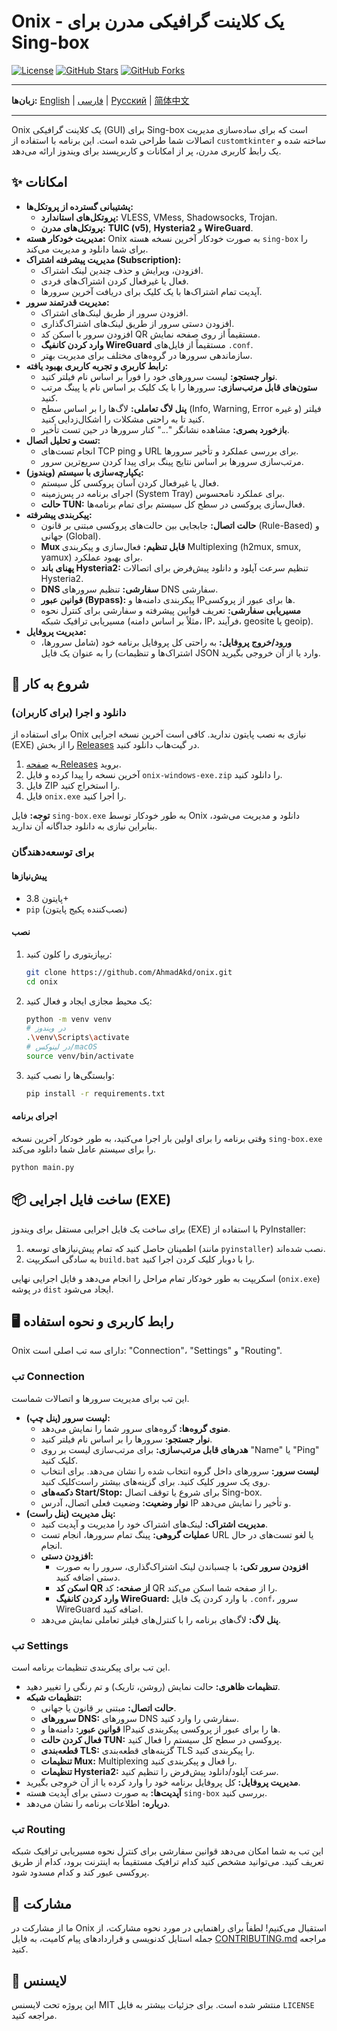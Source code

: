# Onix - یک کلاینت گرافیکی مدرن برای Sing-box

[![License](https://img.shields.io/badge/License-MIT-blue.svg)](LICENSE)
[![GitHub Stars](https://img.shields.io/github/stars/AhmadAkd/onix?style=social)](https://github.com/AhmadAkd/onix/stargazers)
[![GitHub Forks](https://img.shields.io/github/forks/AhmadAkd/onix?style=social)](https://github.com/AhmadAkd/onix/network/members)

---

**زبان‌ها:** [English](README.md) | [فارسی](README_fa.md) | [Русский](README_ru.md) | [简体中文](README_zh.md)

---

Onix یک کلاینت گرافیکی (GUI) برای Sing-box است که برای ساده‌سازی مدیریت اتصالات شما طراحی شده است. این برنامه با استفاده از `customtkinter` ساخته شده و یک رابط کاربری مدرن، پر از امکانات و کاربرپسند برای ویندوز ارائه می‌دهد.

## ✨ امکانات

- **پشتیبانی گسترده از پروتکل‌ها:**
  - **پروتکل‌های استاندارد:** VLESS, VMess, Shadowsocks, Trojan.
  - **پروتکل‌های مدرن:** **TUIC (v5)**, **Hysteria2** و **WireGuard**.
- **مدیریت خودکار هسته:** Onix به صورت خودکار آخرین نسخه هسته `sing-box` را برای شما دانلود و مدیریت می‌کند.
- **مدیریت پیشرفته اشتراک (Subscription):**
    - افزودن، ویرایش و حذف چندین لینک اشتراک.
    - فعال یا غیرفعال کردن اشتراک‌های فردی.
    - آپدیت تمام اشتراک‌ها با یک کلیک برای دریافت آخرین سرورها.
- **مدیریت قدرتمند سرور:**
    - افزودن سرور از طریق لینک‌های اشتراک.
    - افزودن دستی سرور از طریق لینک‌های اشتراک‌گذاری.
    - افزودن سرور با اسکن کد QR مستقیماً از روی صفحه نمایش.
    - **وارد کردن کانفیگ WireGuard** مستقیماً از فایل‌های `.conf`.
    - سازماندهی سرورها در گروه‌های مختلف برای مدیریت بهتر.
- **رابط کاربری و تجربه کاربری بهبود یافته:**
    - **نوار جستجو:** لیست سرورهای خود را فوراً بر اساس نام فیلتر کنید.
    - **ستون‌های قابل مرتب‌سازی:** سرورها را با یک کلیک بر اساس نام یا پینگ مرتب کنید.
    - **پنل لاگ تعاملی:** لاگ‌ها را بر اساس سطح (Info, Warning, Error و غیره) فیلتر کنید تا به راحتی مشکلات را اشکال‌زدایی کنید.
    - **بازخورد بصری:** مشاهده نشانگر "..." کنار سرورها در حین تست تأخیر.
- **تست و تحلیل اتصال:**
    - انجام تست‌های TCP ping و URL برای بررسی عملکرد و تأخیر سرورها.
    - مرتب‌سازی سرورها بر اساس نتایج پینگ برای پیدا کردن سریع‌ترین سرور.
- **یکپارچه‌سازی با سیستم (ویندوز):**
    - فعال یا غیرفعال کردن آسان پروکسی کل سیستم.
    - اجرای برنامه در پس‌زمینه (System Tray) برای عملکرد نامحسوس.
    - **حالت TUN:** فعال‌سازی پروکسی در سطح کل سیستم برای تمام برنامه‌ها.
- **پیکربندی پیشرفته:**
    - **حالت اتصال:** جابجایی بین حالت‌های پروکسی مبتنی بر قانون (Rule-Based) و جهانی (Global).
    - **Mux قابل تنظیم:** فعال‌سازی و پیکربندی Multiplexing (h2mux, smux, yamux) برای بهبود عملکرد.
    - **پهنای باند Hysteria2:** تنظیم سرعت آپلود و دانلود پیش‌فرض برای اتصالات Hysteria2.
    - **DNS سفارشی:** تنظیم سرورهای DNS سفارشی.
    - **قوانین عبور (Bypass):** پیکربندی دامنه‌ها و IP‌ها برای عبور از پروکسی.
    - **مسیریابی سفارشی:** تعریف قوانین پیشرفته و سفارشی برای کنترل نحوه مسیریابی ترافیک شبکه (مثلاً بر اساس دامنه، IP، فرآیند، geosite یا geoip).
- **مدیریت پروفایل:**
    - **ورود/خروج پروفایل:** به راحتی کل پروفایل برنامه خود (شامل سرورها، اشتراک‌ها و تنظیمات) را به عنوان یک فایل JSON وارد یا از آن خروجی بگیرید.

## 🚀 شروع به کار

### دانلود و اجرا (برای کاربران)

برای استفاده از Onix نیازی به نصب پایتون ندارید. کافی است آخرین نسخه اجرایی (EXE) را از بخش [Releases](https://github.com/AhmadAkd/onix/releases) در گیت‌هاب دانلود کنید.

1. به [صفحه Releases](https://github.com/AhmadAkd/onix/releases) بروید.
2. آخرین نسخه را پیدا کرده و فایل `onix-windows-exe.zip` را دانلود کنید.
3. فایل ZIP را استخراج کنید.
4. فایل `onix.exe` را اجرا کنید.

**توجه:** فایل `sing-box.exe` به طور خودکار توسط Onix دانلود و مدیریت می‌شود، بنابراین نیازی به دانلود جداگانه آن ندارید.

### برای توسعه‌دهندگان

#### پیش‌نیازها

- پایتون 3.8+
- `pip` (نصب‌کننده پکیج پایتون)

#### نصب

1. ریپازیتوری را کلون کنید:

    ```bash
    git clone https://github.com/AhmadAkd/onix.git
    cd onix
    ```

2. یک محیط مجازی ایجاد و فعال کنید:

    ```bash
    python -m venv venv
    # در ویندوز
    .\venv\Scripts\activate
    # در لینوکس/macOS
    source venv/bin/activate
    ```

3. وابستگی‌ها را نصب کنید:

    ```bash
    pip install -r requirements.txt
    ```

#### اجرای برنامه

وقتی برنامه را برای اولین بار اجرا می‌کنید، به طور خودکار آخرین نسخه `sing-box.exe` را برای سیستم عامل شما دانلود می‌کند.

```bash
python main.py
```

## 📦 ساخت فایل اجرایی (EXE)

برای ساخت یک فایل اجرایی مستقل برای ویندوز (EXE) با استفاده از PyInstaller:

1. اطمینان حاصل کنید که تمام پیش‌نیازهای توسعه (مانند `pyinstaller`) نصب شده‌اند.
2. به سادگی اسکریپت `build.bat` را با دوبار کلیک کردن اجرا کنید.

اسکریپت به طور خودکار تمام مراحل را انجام می‌دهد و فایل اجرایی نهایی (`onix.exe`) در پوشه `dist` ایجاد می‌شود.

## 🖥️ رابط کاربری و نحوه استفاده

Onix دارای سه تب اصلی است: "Connection"، "Settings" و "Routing".

### تب Connection

این تب برای مدیریت سرورها و اتصالات شماست.

- **لیست سرور (پنل چپ):**
  - **منوی گروه‌ها:** گروه‌های سرور شما را نمایش می‌دهد.
  - **نوار جستجو:** سرورها را بر اساس نام فیلتر کنید.
  - **هدرهای قابل مرتب‌سازی:** برای مرتب‌سازی لیست بر روی "Name" یا "Ping" کلیک کنید.
  - **لیست سرور:** سرورهای داخل گروه انتخاب شده را نشان می‌دهد. برای انتخاب روی یک سرور کلیک کنید. برای گزینه‌های بیشتر راست‌کلیک کنید.
  - **دکمه‌های Start/Stop:** برای شروع یا توقف اتصال Sing-box.
  - **نوار وضعیت:** وضعیت فعلی اتصال، آدرس IP و تأخیر را نمایش می‌دهد.
- **پنل مدیریت (پنل راست):**
  - **مدیریت اشتراک:** لینک‌های اشتراک خود را مدیریت و آپدیت کنید.
  - **عملیات گروهی:** پینگ تمام سرورها، انجام تست URL یا لغو تست‌های در حال انجام.
  - **افزودن دستی:**
    - **افزودن سرور تکی:** با چسباندن لینک اشتراک‌گذاری، سرور را به صورت دستی اضافه کنید.
    - **اسکن کد QR از صفحه:** کد QR را از صفحه شما اسکن می‌کند.
    - **وارد کردن کانفیگ WireGuard:** با وارد کردن یک فایل `.conf`، سرور WireGuard اضافه کنید.
  - **پنل لاگ:** لاگ‌های برنامه را با کنترل‌های فیلتر تعاملی نمایش می‌دهد.

### تب Settings

این تب برای پیکربندی تنظیمات برنامه است.

- **تنظیمات ظاهری:** حالت نمایش (روشن، تاریک) و تم رنگی را تغییر دهید.
- **تنظیمات شبکه:**
  - **حالت اتصال:** مبتنی بر قانون یا جهانی.
  - **سرورهای DNS:** سرورهای DNS سفارشی را وارد کنید.
  - **قوانین عبور:** دامنه‌ها و IP‌ها را برای عبور از پروکسی پیکربندی کنید.
  - **فعال کردن حالت TUN:** پروکسی در سطح کل سیستم را فعال کنید.
  - **قطعه‌بندی TLS:** گزینه‌های قطعه‌بندی TLS را پیکربندی کنید.
  - **تنظیمات Mux:** Multiplexing را فعال و پیکربندی کنید.
  - **تنظیمات Hysteria2:** سرعت آپلود/دانلود پیش‌فرض را تنظیم کنید.
- **مدیریت پروفایل:** کل پروفایل برنامه خود را وارد کرده یا از آن خروجی بگیرید.
- **آپدیت‌ها:** به صورت دستی برای آپدیت هسته `sing-box` بررسی کنید.
- **درباره:** اطلاعات برنامه را نشان می‌دهد.


### تب Routing

این تب به شما امکان می‌دهد قوانین سفارشی برای کنترل نحوه مسیریابی ترافیک شبکه تعریف کنید. می‌توانید مشخص کنید کدام ترافیک مستقیماً به اینترنت برود، کدام از طریق پروکسی عبور کند و کدام مسدود شود.

## 🤝 مشارکت

ما از مشارکت در Onix استقبال می‌کنیم! لطفاً برای راهنمایی در مورد نحوه مشارکت، از جمله استایل کدنویسی و قراردادهای پیام کامیت، به فایل [CONTRIBUTING.md](CONTRIBUTING.md) مراجعه کنید.

## 📄 لایسنس

این پروژه تحت لایسنس MIT منتشر شده است. برای جزئیات بیشتر به فایل `LICENSE` مراجعه کنید.
